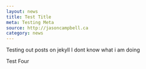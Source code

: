 ```yaml
---
layout: news
title: Test Title
meta: Testing Meta
source: http://jasoncampbell.ca
category: news
---
```


Testing out posts on jekyll I dont know what i am doing

Test Four

